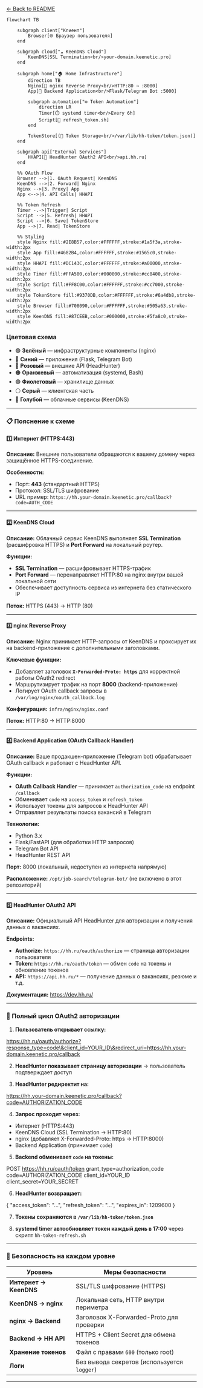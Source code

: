 
[← Back to README](../README.md)




```mermaid
flowchart TB

    subgraph client["Клиент"]
        Browser[🌐 Браузер пользователя]
    end
    
    subgraph cloud["☁️ KeenDNS Cloud"]
        KeenDNS[SSL Termination<br/>your-domain.keenetic.pro]
    end
    
    subgraph home["🏠 Home Infrastructure"]
        direction TB
        Nginx[🔄 nginx Reverse Proxy<br/>HTTP:80 → :8000]
        App[🤖 Backend Application<br/>Flask/Telegram Bot :5000]
        
        subgraph automation["⚙️ Token Automation"]
            direction LR
            Timer[⏱️ systemd timer<br/>Every 6h]
            Script[📜 refresh_token.sh]
        end
        
        TokenStore[(🔐 Token Storage<br/>/var/lib/hh-token/token.json)]
    end
    
    subgraph api["External Services"]
        HHAPI[🏢 HeadHunter OAuth2 API<br/>api.hh.ru]
    end
    
    %% OAuth Flow
    Browser -->|1. OAuth Request| KeenDNS
    KeenDNS -->|2. Forward| Nginx
    Nginx -->|3. Proxy| App
    App <-->|4. API Calls| HHAPI
    
    %% Token Refresh
    Timer -.->|Trigger| Script
    Script -->|5. Refresh| HHAPI
    Script -->|6. Save| TokenStore
    App -->|7. Read| TokenStore
    
    %% Styling
    style Nginx fill:#2E8B57,color:#FFFFFF,stroke:#1a5f3a,stroke-width:2px
    style App fill:#4682B4,color:#FFFFFF,stroke:#1565c0,stroke-width:2px
    style HHAPI fill:#DC143C,color:#FFFFFF,stroke:#a00000,stroke-width:2px
    style Timer fill:#FFA500,color:#000000,stroke:#cc8400,stroke-width:2px
    style Script fill:#FF8C00,color:#FFFFFF,stroke:#cc7000,stroke-width:2px
    style TokenStore fill:#9370DB,color:#FFFFFF,stroke:#6a4db8,stroke-width:2px
    style Browser fill:#708090,color:#FFFFFF,stroke:#505a63,stroke-width:2px
    style KeenDNS fill:#87CEEB,color:#000000,stroke:#5fa8c0,stroke-width:2px
```

### Цветовая схема

- 🟢 **Зелёный** — инфраструктурные компоненты (nginx)
- 🔵 **Синий** — приложения (Flask, Telegram Bot)
- 🔴 **Розовый** — внешние API (HeadHunter)
- 🟠 **Оранжевый** — автоматизация (systemd, Bash)
- 🟣 **Фиолетовый** — хранилище данных
- ⚪ **Серый** — клиентская часть
- 🔵 **Голубой** — облачные сервисы (KeenDNS)

---

### 📋 Пояснение к схеме

#### 1️⃣ Интернет (HTTPS:443)
**Описание:** Внешние пользователи обращаются к вашему домену через защищённое HTTPS-соединение.

**Особенности:**
- Порт: **443** (стандартный HTTPS)
- Протокол: SSL/TLS шифрование
- URL пример: `https://hh.your-domain.keenetic.pro/callback?code=AUTH_CODE`

---

#### 2️⃣ KeenDNS Cloud
**Описание:** Облачный сервис KeenDNS выполняет **SSL Termination** (расшифровка HTTPS) и **Port Forward** на локальный роутер.

**Функции:**
- **SSL Termination** — расшифровывает HTTPS-трафик
- **Port Forward** — перенаправляет HTTP:80 на nginx внутри вашей локальной сети
- Обеспечивает доступность сервиса из интернета без статического IP

**Поток:** HTTPS (443) → HTTP (80)

---

#### 3️⃣ nginx Reverse Proxy
**Описание:** Nginx принимает HTTP-запросы от KeenDNS и проксирует их на backend-приложение с дополнительными заголовками.

**Ключевые функции:**
- Добавляет заголовок **`X-Forwarded-Proto: https`** для корректной работы OAuth2 redirect
- Маршрутизирует трафик на порт **8000** (backend-приложение)
- Логирует OAuth callback запросы в `/var/log/nginx/oauth_callback.log`

**Конфигурация:** `infra/nginx/nginx.conf`

**Поток:** HTTP:80 → HTTP:8000

---

#### 4️⃣ Backend Application (OAuth Callback Handler)
**Описание:** Ваше продакшен-приложение (Telegram bot) обрабатывает OAuth callback и работает с HeadHunter API.

**Функции:**
- **OAuth Callback Handler** — принимает `authorization_code` на endpoint `/callback`
- Обменивает `code` на `access_token` и `refresh_token`
- Использует токены для запросов к HeadHunter API
- Отправляет результаты поиска вакансий в Telegram

**Технологии:**
- Python 3.x
- Flask/FastAPI (для обработки HTTP запросов)
- Telegram Bot API
- HeadHunter REST API

**Порт:** 8000 (локальный, недоступен из интернета напрямую)

**Расположение:** `/opt/job-search/telegram-bot/` (не включено в этот репозиторий)

---

#### 5️⃣ HeadHunter OAuth2 API
**Описание:** Официальный API HeadHunter для авторизации и получения данных о вакансиях.

**Endpoints:**
- **Authorize:** `https://hh.ru/oauth/authorize` — страница авторизации пользователя
- **Token:** `https://hh.ru/oauth/token` — обмен `code` на токены и обновление токенов
- **API:** `https://api.hh.ru/*` — получение данных о вакансиях, резюме и т.д.

**Документация:** https://dev.hh.ru/

---

### 🔄 Полный цикл OAuth2 авторизации

1. **Пользователь открывает ссылку:**


https://hh.ru/oauth/authorize?response_type=code\&client_id=YOUR_ID\&redirect_uri=https://hh.your-domain.keenetic.pro/callback



2. **HeadHunter показывает страницу авторизации** → пользователь подтверждает доступ

3. **HeadHunter редиректит на:**


https://hh.your-domain.keenetic.pro/callback?code=AUTHORIZATION_CODE


4. **Запрос проходит через:**
- Интернет (HTTPS:443)
- KeenDNS Cloud (SSL Termination → HTTP:80)
- nginx (добавляет X-Forwarded-Proto: https → HTTP:8000)
- Backend Application (принимает `code`)

5. **Backend обменивает `code` на токены:**


POST https://hh.ru/oauth/token
grant_type=authorization_code
code=AUTHORIZATION_CODE
client_id=YOUR_ID
client_secret=YOUR_SECRET



6. **HeadHunter возвращает:**


{
"access_token": "...",
"refresh_token": "...",
"expires_in": 1209600
}



7. **Токены сохраняются в `/var/lib/hh-token/token.json`**

8. **systemd timer автообновляет токен каждый день в 17:00** через скрипт `hh-token-refresh.sh`

---

### 🔐 Безопасность на каждом уровне

| Уровень | Меры безопасности |
|---------|-------------------|
| **Интернет → KeenDNS** | SSL/TLS шифрование (HTTPS) |
| **KeenDNS → nginx** | Локальная сеть, HTTP внутри периметра |
| **nginx → Backend** | Заголовок X-Forwarded-Proto для проверки |
| **Backend → HH API** | HTTPS + Client Secret для обмена токенов |
| **Хранение токенов** | Файл с правами `600` (только root) |
| **Логи** | Без вывода секретов (используется `logger`) |

---

